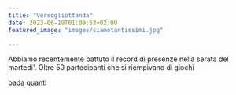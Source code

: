 ```yaml
---
title: "Versogliottanda"
date: 2023-06-19T01:09:53+02:00
featured_image: "images/siamotantissimi.jpg"

---
```

Abbiamo recentemente battuto il record di presenze nella serata del martedi'. Oltre 50 partecipanti che si riempivano di giochi

[bada quanti](/images/siamotantissimi.jpg)

